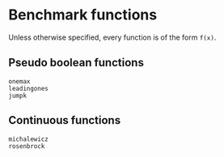 # Benchmark functions

Unless otherwise specified, every function is of the form ``f(x)``.

## Pseudo boolean functions

```@docs
onemax
leadingones
jumpk
```

## Continuous functions

```@docs
michalewicz
rosenbrock
```
